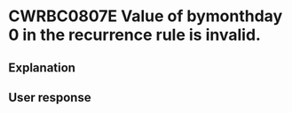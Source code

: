 # CWRBC0807E Value of bymonthday 0 in the recurrence rule is invalid.

## Explanation

## User response